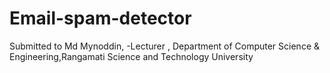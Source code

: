 # Email-spam-detector
Submitted to Md Mynoddin, -Lecturer , Department of Computer Science &amp; Engineering,Rangamati Science and Technology University  
